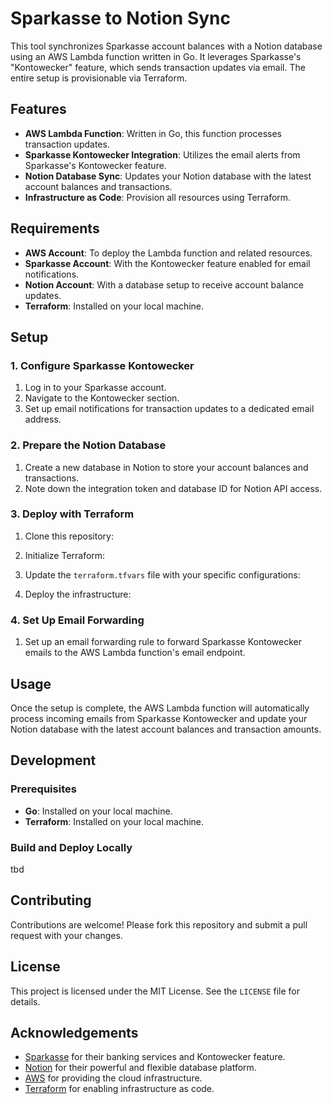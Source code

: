 # Sparkasse to Notion Sync

This tool synchronizes Sparkasse account balances with a Notion database using an AWS Lambda function written in Go. It leverages Sparkasse's "Kontowecker" feature, which sends transaction updates via email. The entire setup is provisionable via Terraform.

## Features

- **AWS Lambda Function**: Written in Go, this function processes transaction updates.
- **Sparkasse Kontowecker Integration**: Utilizes the email alerts from Sparkasse's Kontowecker feature.
- **Notion Database Sync**: Updates your Notion database with the latest account balances and transactions.
- **Infrastructure as Code**: Provision all resources using Terraform.

## Requirements

- **AWS Account**: To deploy the Lambda function and related resources.
- **Sparkasse Account**: With the Kontowecker feature enabled for email notifications.
- **Notion Account**: With a database setup to receive account balance updates.
- **Terraform**: Installed on your local machine.

## Setup

### 1. Configure Sparkasse Kontowecker

1. Log in to your Sparkasse account.
2. Navigate to the Kontowecker section.
3. Set up email notifications for transaction updates to a dedicated email address.

### 2. Prepare the Notion Database

1. Create a new database in Notion to store your account balances and transactions.
2. Note down the integration token and database ID for Notion API access.

### 3. Deploy with Terraform

1. Clone this repository:

2. Initialize Terraform:

3. Update the `terraform.tfvars` file with your specific configurations:

4. Deploy the infrastructure:


### 4. Set Up Email Forwarding

1. Set up an email forwarding rule to forward Sparkasse Kontowecker emails to the AWS Lambda function's email endpoint.

## Usage

Once the setup is complete, the AWS Lambda function will automatically process incoming emails from Sparkasse Kontowecker and update your Notion database with the latest account balances and transaction amounts.

## Development

### Prerequisites

- **Go**: Installed on your local machine.
- **Terraform**: Installed on your local machine.

### Build and Deploy Locally

tbd

## Contributing

Contributions are welcome! Please fork this repository and submit a pull request with your changes.

## License

This project is licensed under the MIT License. See the `LICENSE` file for details.

## Acknowledgements

- [Sparkasse](https://www.sparkasse.de/) for their banking services and Kontowecker feature.
- [Notion](https://www.notion.so/) for their powerful and flexible database platform.
- [AWS](https://aws.amazon.com/) for providing the cloud infrastructure.
- [Terraform](https://www.terraform.io/) for enabling infrastructure as code.

